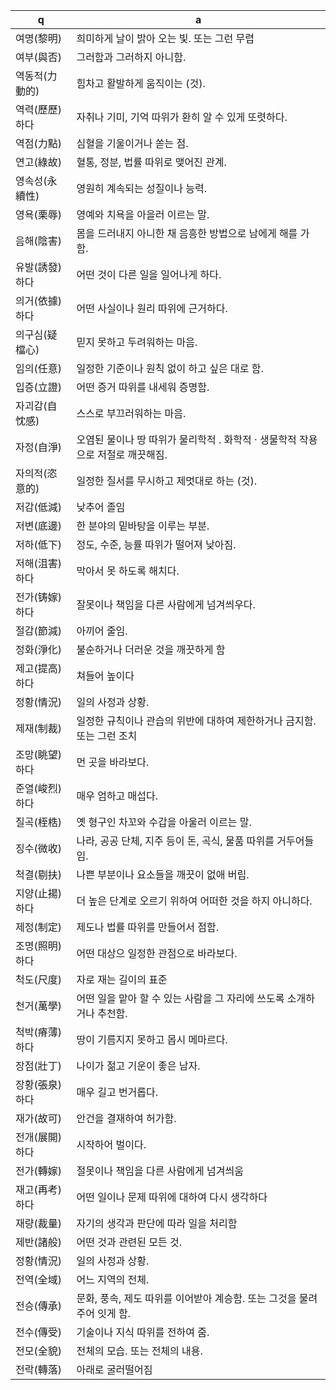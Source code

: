 q | a
---|---
여명(黎明)	| 희미하게 날이 밝아 오는 빛. 또는 그런 무렵
여부(與否)	| 그러함과 그러하지 아니함.
역동적(力動的)	| 힘차고 활발하게 움직이는 (것).
역력(歷歷)하다	| 자취나 기미, 기억 따위가 환히 알 수 있게 또렷하다.
역점(力點)	| 심혈을 기울이거나 쏟는 점.
연고(綠故)	| 혈통, 정분, 법률 따위로 맺어진 관계.
영속성(永續性)	| 영원히 계속되는 성질이나 능력.
영욕(栗辱)	| 영예와 치욕을 아을러 이르는 말.
음해(陰害)	| 몸을 드러내지 아니한 채 음흥한 방법으로 남에게 해를 가함.
유발(誘發)하다	| 어떤 것이 다른 일을 일어나게 하다.
의거(依據)하다	|  어떤 사실이나 원리 따위에 근거하다.
의구심(疑檔心)	| 믿지 못하고 두려워하는 마음.
임의(任意)	| 일정한 기준이나 원칙 없이 하고 싶은 대로 함.
입증(立證)	| 어떤 증거 따위를 내세워 증명함.
자괴감(自忱感)	| 스스로 부끄러워하는 마음.
자정(自淨)	| 오염된 물이나 땅 따위가 물리학적 . 화학적 · 생물학적 작용으로 저절로 깨끗해짐.
자의적(恣意的)	| 일정한 질서를 무시하고 제멋대로 하는 (것).
저감(低減)	| 낮추어 졸임
저변(底邊)	| 한 분야의 밑바탕을 이루는 부분.
저하(低下)	| 정도, 수준, 능률 따위가 떨어져 낮아짐.
저해(沮害)하다	| 막아서 못 하도록 해치다.
전가(铸嫁)하다	| 잘못이나 책임을 다른 사람에게 넘겨씌우다.
절감(節減)	| 아끼어 줄임.
정화(淨化)	| 불순하거나 더러운 것을 깨끗하게 함
제고(提高)하다	| 쳐들어 높이다 
정황(情況)	| 일의 사정과 상황.
제재(制裁)	| 일정한 규칙이나 관습의 위반에 대하여 제한하거나 금지함. 또는 그런 조치
조망(眺望)하다	| 먼 곳을 바라보다.
준열(峻烈)하다	| 매우 엄하고 매섭다.
질곡(桎梏)	| 옛 형구인 차꼬와 수갑을 아울러 이르는 말.
징수(微收)	| 나라, 공공 단체, 지주 등이 돈, 곡식, 물품 따위를 거두어들임.
척결(剔扶)	| 나쁜 부분이나 요소들을 깨끗이 없애 버립.
지양(止揚)하다	| 더 높은 단계로 오르기 위하여 어떠한 것을 하지 아니하다.
제정(制定)	| 제도나 법률 따위를 만들어서 점함.
조명(照明)하다	| 어떤 대상으 일정한 관점으로 바라보다.
척도(尺度)	| 자로 재는 길이의 표준
천거(萬學)	| 어떤 일을 맡아 할 수 있는 사람을 그 자리에 쓰도록 소개하거나 추천함.
척박(瘠薄)하다	| 땅이 기름지지 못하고 몹시 메마르다.
장점(壯丁)	| 나이가 젊고 기운이 좋은 남자.
장황(張泉)하다	| 매우 길고 번거롭다.
재가(故可)	| 안건을 결재하여 허가함.
전개(展開)하다	| 시작하어 벌이다.
전가(轉嫁)	| 절못이나 책임을 다른 사람에게 넘겨씌움
재고(再考)하다	| 어떤 일이나 문제 따위에 대하여 다시 생각하다
재량(裁量)	| 자기의 생각과 판단에 따라 일을 처리함
제반(諸般)	| 어떤 것과 관련된 모든 것.
정황(情況)	| 일의 사정과 상황.
전역(全域)	| 어느 지역의 전체.
전승(傳承)	| 문화, 풍속, 제도 따위를 이어받아 계승함. 또는 그것을 물려주어 잇게 함.
전수(傳受)	| 기술이나 지식 따위를 전하여 줌.
전모(全貌)	| 전체의 모습. 또는 전체의 내용.
전락(轉落)	| 아래로 굴러떨어짐